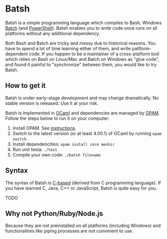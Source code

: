 # Batsh

Batsh is a simple programming language which compiles to Bash, Windows [Batch](http://www.microsoft.com/resources/documentation/windows/xp/all/proddocs/en-us/batch.mspx) (and [PowerShell](http://technet.microsoft.com/en-us/scriptcenter/powershell.aspx)).
Batsh enables you to write code once runs on all platforms without any additional dependency.

Both Bash and Batch are tricky and messy due to historical reasons.
You have to spend a lot of time learning either of them, and write paltform-dependent code.
If you happen to be a maintainer of a cross-platform tool which relies on Bash on Linux/Mac and Batch on Windows as "glue code", and found it painful to "synchronize" between them, you would like to try Batsh.

## How to get it

Batsh is under early-stage development and may change dramatically. No stable version is released. Use it at your risk.

Batsh is implemented in [OCaml](http://caml.inria.fr/ocaml/) and dependencies are managed by [OPAM](http://opam.ocamlpro.com/). Follow the steps below to run it on your computer:

1. Install OPAM. See [instructions](http://opam.ocamlpro.com/doc/Quick_Install.html).
2. Switch to the latest version (or at least 4.00.1) of OCaml by running `opam switch`.
3. Install dependencities: `opam install core menhir`
4. Run unit testa: `./test`
5. Compile your own code: `./batsh filename`

## Syntax

The syntax of Batsh is [C-based](https://en.wikipedia.org/wiki/List_of_C-based_programming_languages) (derived from C programming language).
If you have learned C, Java, C++ or JavaScript, Batsh is quite easy for you.

TODO

## Why not Python/Ruby/Node.js

Because they are not preinstalled on all platforms (including Windows) and functionalities like piping processes are not convinient to use.
